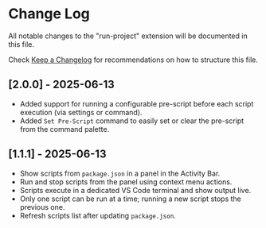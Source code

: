 # Change Log

All notable changes to the "run-project" extension will be documented in this file.

Check [Keep a Changelog](http://keepachangelog.com/) for recommendations on how to structure this file.

## [2.0.0] - 2025-06-13

- Added support for running a configurable pre-script before each script execution (via settings or command).
- Added `Set Pre-Script` command to easily set or clear the pre-script from the command palette.

## [1.1.1] - 2025-06-13

- Show scripts from `package.json` in a panel in the Activity Bar.
- Run and stop scripts from the panel using context menu actions.
- Scripts execute in a dedicated VS Code terminal and show output live.
- Only one script can be run at a time; running a new script stops the previous one.
- Refresh scripts list after updating `package.json`.
